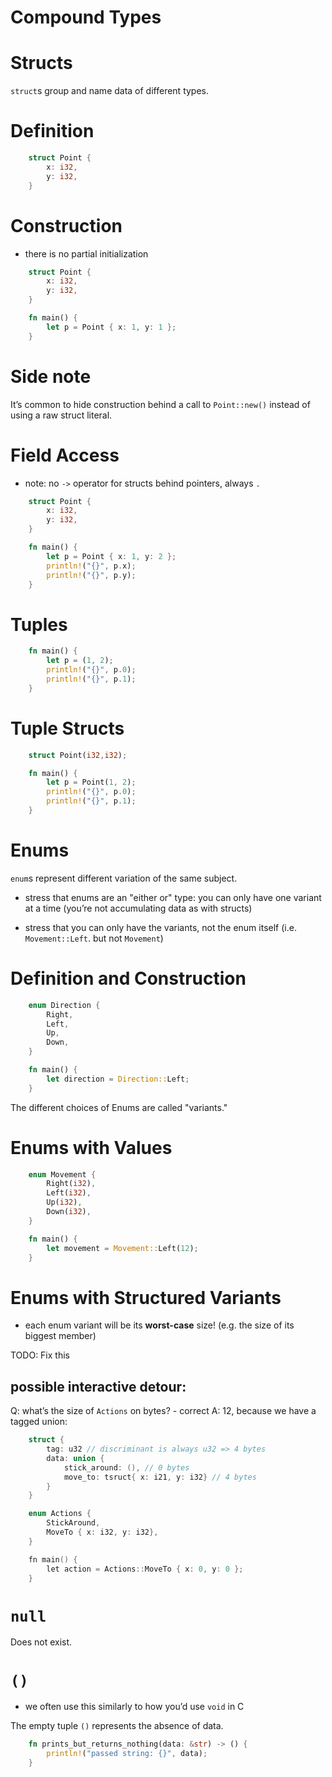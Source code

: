 # Compound Types

Structs
=======

`struct`s group and name data of different types.

Definition
==========
```rust
    struct Point {
        x: i32,
        y: i32,
    }
```

Construction
============

-   there is no partial initialization

<!-- -->
```rust
    struct Point {
        x: i32,
        y: i32,
    }

    fn main() {
        let p = Point { x: 1, y: 1 };
    }
```

Side note
=========

It’s common to hide construction behind a call to `Point::new()` instead
of using a raw struct literal.

Field Access
============

-   note: no `->` operator for structs behind pointers, always `.`

<!-- -->

```rust
    struct Point {
        x: i32,
        y: i32,
    }

    fn main() {
        let p = Point { x: 1, y: 2 };
        println!("{}", p.x);
        println!("{}", p.y);
    }
```
Tuples
======

```rust
    fn main() {
        let p = (1, 2);
        println!("{}", p.0);
        println!("{}", p.1);
    }
```
Tuple Structs
=============

```rust
    struct Point(i32,i32);

    fn main() {
        let p = Point(1, 2);
        println!("{}", p.0);
        println!("{}", p.1);
    }
```
Enums
=====

`enum`s represent different variation of the same subject.

-   stress that enums are an "either or" type: you can only have one
    variant at a time (you’re not accumulating data as with structs)

-   stress that you can only have the variants, not the enum itself
    (i.e. `Movement::Left`. but not `Movement`)

Definition and Construction
===========================
```rust
    enum Direction {
        Right,
        Left,
        Up,
        Down,
    }

    fn main() {
        let direction = Direction::Left;
    }
```
The different choices of Enums are called "variants."

Enums with Values
=================

```rust
    enum Movement {
        Right(i32),
        Left(i32),
        Up(i32),
        Down(i32),
    }

    fn main() {
        let movement = Movement::Left(12);
    }
```
Enums with Structured Variants
==============================

-   each enum variant will be its **worst-case** size! (e.g. the size of
    its biggest member)

TODO: Fix this
## **possible interactive detour:** 

Q: what’s the size of `Actions` on
bytes? - correct A: 12, because we have a tagged union:

```c
    struct {
        tag: u32 // discriminant is always u32 => 4 bytes
        data: union {
            stick_around: (), // 0 bytes
            move_to: tsruct{ x: i21, y: i32} // 4 bytes
        }
    }

    enum Actions {
        StickAround,
        MoveTo { x: i32, y: i32},
    }

    fn main() {
        let action = Actions::MoveTo { x: 0, y: 0 };
    }
```

`null`
======

Does not exist.

`()`
====

-   we often use this similarly to how you’d use `void` in C

The empty tuple `()` represents the absence of data.

```rust
    fn prints_but_returns_nothing(data: &str) -> () {
        println!("passed string: {}", data);
    }
```
